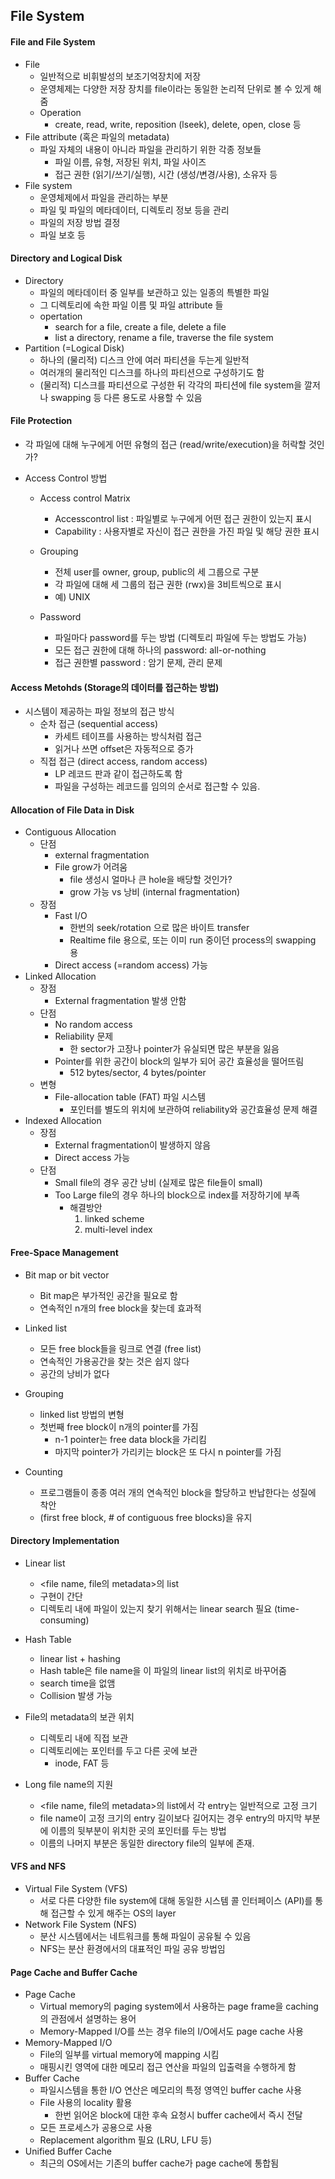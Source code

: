 ## File System

#### File and File System

- File
  - 일반적으로 비휘발성의 보조기억장치에 저장
  - 운영체제는 다양한 저장 장치를 file이라는 동일한 논리적 단위로 볼 수 있게 해줌
  - Operation
    - create, read, write, reposition (lseek), delete, open, close 등
- File attribute (혹은 파일의 metadata)
  - 파일 자체의 내용이 아니라 파일을 관리하기 위한 각종 정보들
    - 파일 이름, 유형, 저장된 위치, 파일 사이즈
    - 접근 권한 (읽기/쓰기/실행), 시간 (생성/변경/사용), 소유자 등
- File system
  - 운영체제에서 파일을 관리하는 부분
  - 파일 및 파일의 메타데이터, 디렉토리 정보 등을 관리
  - 파일의 저장 방법 결정
  - 파일 보호 등



#### Directory and Logical Disk

- Directory
  - 파일의 메타데이터 중 일부를 보관하고 있는 일종의 특별한 파일
  - 그 디렉토리에 속한 파일 이름 및 파일 attribute 들
  - opertation
    - search for a file, create a file, delete a file
    - list a directory, rename a file, traverse the file system
- Partition (=Logical Disk)
  - 하나의 (물리적) 디스크 안에 여러 파티션을 두는게 일반적
  - 여러개의 물리적인 디스크를 하나의 파티션으로 구성하기도 함
  - (물리적) 디스크를 파티션으로 구성한 뒤 각각의 파티션에 file system을 깔저나 swapping 등 다른 용도로 사용할 수 있음



#### File Protection

- 각 파일에 대해 누구에게 어떤 유형의 접근 (read/write/execution)을 허락할 것인가?

- Access Control 방법

  - Access control Matrix

    - Accesscontrol list : 파일별로 누구에게 어떤 접근 권한이 있는지 표시
    - Capability : 사용자별로 자신이 접근 권한을 가진 파일 및 해당 권한 표시

  - Grouping

    - 전체 user를 owner, group, public의 세 그룹으로 구분
    - 각 파일에 대해 세 그룹의 접근 권한 (rwx)을 3비트씩으로 표시
    - 예) UNIX

  - Password

    - 파일마다 password를 두는 방법 (디렉토리 파일에 두는 방법도 가능)
    - 모든 접근 권한에 대해 하나의 password: all-or-nothing
    - 접근 권한별 password : 암기 문제, 관리 문제

    

#### Access Metohds (Storage의 데이터를 접근하는 방법)

- 시스템이 제공하는 파일 정보의 접근 방식
  - 순차 접근 (sequential access)
    - 카세트 테이프를 사용하는 방식처럼 접근
    - 읽거나 쓰면 offset은 자동적으로 증가
  - 직접 접근 (direct access, random access)
    - LP 레코드 판과 같이 접근하도록 함
    - 파일을 구성하는 레코드를 임의의 순서로 접근할 수 있음.





#### Allocation of File Data in Disk

- Contiguous Allocation
  - 단점
    - external fragmentation
    - File grow가 어려움
      - file 생성시 얼마나 큰 hole을 배당할 것인가?
      - grow 가능 vs 낭비 (internal fragmentation)
  - 장점
    - Fast I/O
      - 한번의 seek/rotation 으로 많은 바이트 transfer
      - Realtime file 용으로, 또는 이미 run 중이던 process의 swapping 용
    - Direct access (=random access) 가능
- Linked Allocation
  - 장점
    - External fragmentation 발생 안함
  - 단점
    - No random access
    - Reliability 문제
      - 한 sector가 고장나 pointer가 유실되면 많은 부분을 잃음
    - Pointer를 위한 공간이 block의 일부가 되어 공간 효율성을 떨어뜨림
      - 512 bytes/sector, 4 bytes/pointer
  - 변형
    - File-allocation table (FAT) 파일 시스템
      - 포인터를 별도의 위치에 보관하여 reliability와 공간효율성 문제 해결
- Indexed Allocation
  - 장점
    - External fragmentation이 발생하지 않음
    - Direct access 가능
  - 단점
    - Small file의 경우 공간 낭비 (실제로 많은 file들이 small)
    - Too Large file의 경우 하나의 block으로 index를 저장하기에 부족
      - 해결방안
        1. linked scheme
        2. multi-level index



#### Free-Space Management

- Bit map or bit vector
  - Bit map은 부가적인 공간을 필요로 함
  - 연속적인 n개의 free block을 찾는데 효과적

- Linked list
  - 모든 free block들을 링크로 연결 (free list)
  - 연속적인 가용공간을 찾는 것은 쉽지 않다
  - 공간의 낭비가 없다
- Grouping
  - linked list 방법의 변형
  - 첫번째 free block이 n개의 pointer를 가짐
    - n-1 pointer는 free data block을 가리킴
    - 마지막 pointer가 가리키는 block은 또 다시 n pointer를 가짐
- Counting
  - 프로그램들이 종종 여러 개의 연속적인 block을 할당하고 반납한다는 성질에 착안
  - (first free block, # of contiguous free blocks)을 유지



#### Directory Implementation

- Linear list
  - <file name, file의 metadata>의 list
  - 구현이 간단
  - 디렉토리 내에 파일이 있는지 찾기 위해서는 linear search 필요 (time-consuming)
- Hash Table
  - linear list + hashing
  - Hash table은 file name을 이 파일의 linear list의 위치로 바꾸어줌
  - search time을 없앰
  - Collision 발생 가능

- File의 metadata의 보관 위치
  - 디렉토리 내에 직접 보관
  - 디렉토리에는 포인터를 두고 다른 곳에 보관
    - inode, FAT 등
- Long file name의 지원
  - <file name, file의 metadata>의 list에서 각 entry는 일반적으로 고정 크기
  - file name이 고정 크기의 entry 길이보다 길어지는 경우 entry의 마지막 부분에 이름의 뒷부분이 위치한 곳의 포인터를 두는 방법
  - 이름의 나머지 부분은 동일한 directory file의 일부에 존재.



#### VFS and NFS

- Virtual File System (VFS)
  - 서로 다른 다양한 file system에 대해 동일한 시스템 콜 인터페이스 (API)를 통해 접근할 수 있게 해주는 OS의 layer
- Network File System (NFS)
  - 분산 시스템에서는 네트워크를 통해 파일이 공유될 수 있음
  - NFS는 분산 환경에서의 대표적인 파일 공유 방법임



#### Page Cache and Buffer Cache

- Page Cache
  - Virtual memory의 paging system에서 사용하는 page frame을 caching의 관점에서 설명하는 용어
  - Memory-Mapped I/O를 쓰는 경우 file의 I/O에서도 page cache 사용
- Memory-Mapped I/O
  - File의 일부를 virtual memory에 mapping 시킴
  - 매핑시킨 영역에 대한 메모리 접근 연산을 파일의 입출력을 수행하게 함
- Buffer Cache
  - 파일시스템을 통한 I/O 연산은 메모리의 특정 영역인 buffer cache 사용
  - File 사용의 locality 활용
    - 한번 읽어온 block에 대한 후속 요청시 buffer cache에서 즉시 전달
  - 모든 프로세스가 공용으로 사용
  - Replacement algorithm 필요 (LRU, LFU 등)
- Unified Buffer Cache
  - 최근의 OS에서는 기존의 buffer cache가 page cache에 통합됨